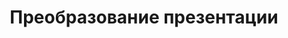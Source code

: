 ---
title: Преобразование презентации
type: docs
weight: 70
url: /ru/androidjava/convert-presentation/
---
